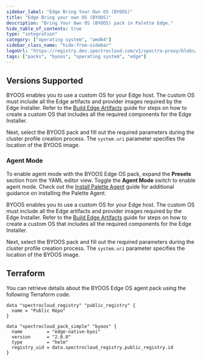 ```yaml
---
sidebar_label: "Edge Bring Your Own OS (BYOOS)"
title: "Edge Bring your own OS (BYOOS)"
description: "Bring Your Own OS (BYOOS) pack in Palette Edge."
hide_table_of_contents: true
type: "integration"
category: ["operating system", "amd64"]
sidebar_class_name: "hide-from-sidebar"
logoUrl: "https://registry.dev.spectrocloud.com/v1/spectro-proxy/blobs/sha256:b6081bca439eeb01a8d43b3cb6895df4c088f80af978856ddc0da568e5c09365?type=image.webp"
tags: ["packs", "byoos", "operating system", "edge"]
---
```


## Versions Supported

<Tabs queryString="parent">

<TabItem label="2.0.x" value="2.0.x">

BYOOS enables you to use a custom OS for your Edge host. The custom OS must include all the Edge artifacts and provider
images required by the Edge Installer. Refer to the
[Build Edge Artifacts](../clusters/edge/edgeforge-workflow/palette-canvos/palette-canvos.md) guide for steps on how to
create a custom OS that includes all the required components for the Edge Installer.

Next, select the BYOOS pack and fill out the required parameters during the cluster profile creation process. The
`system.uri` parameter specifies the location of the BYOOS image.

### Agent Mode

To enable agent mode with the BYOOS Edge OS pack, expand the **Presets** section from the YAML editor view. Toggle the
**Agent Mode** switch to enable agent mode. Check out the
[Install Palette Agent](../deployment-modes/agent-mode/install-agent-host.md) guide for additional guidance on
installing the Palette Agent.

</TabItem>

<TabItem label="1.0.x" value="1.0.x">

BYOOS enables you to use a custom OS for your Edge host. The custom OS must include all the Edge artifacts and provider
images required by the Edge Installer. Refer to the
[Build Edge Artifacts](../clusters/edge/edgeforge-workflow/palette-canvos/palette-canvos.md) guide for steps on how to
create a custom OS that includes all the required components for the Edge Installer.

Next, select the BYOOS pack and fill out the required parameters during the cluster profile creation process. The
`system.uri` parameter specifies the location of the BYOOS image.

</TabItem>
</Tabs>

## Terraform

You can retrieve details about the BYOOS Edge OS agent pack using the following Terraform code.

```hcl
data "spectrocloud_registry" "public_registry" {
  name = "Public Repo"
}

data "spectrocloud_pack_simple" "byoos" {
  name         = "edge-native-byoi"
  version      = "2.0.0"
  type         = "helm"
  registry_uid = data.spectrocloud_registry.public_registry.id
}
```
